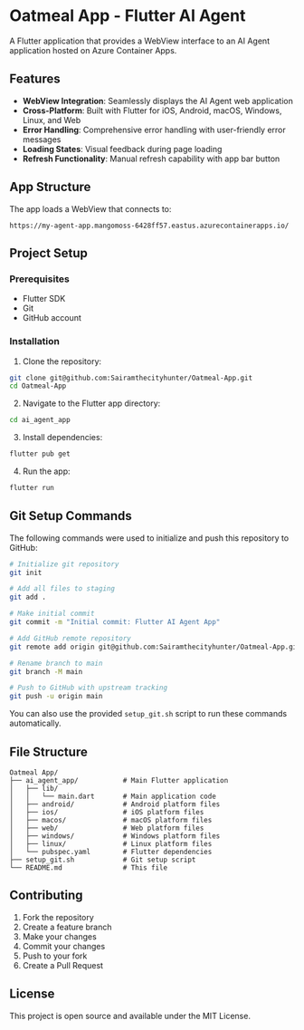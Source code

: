 # Oatmeal App - Flutter AI Agent

A Flutter application that provides a WebView interface to an AI Agent application hosted on Azure Container Apps.

## Features

- **WebView Integration**: Seamlessly displays the AI Agent web application
- **Cross-Platform**: Built with Flutter for iOS, Android, macOS, Windows, Linux, and Web
- **Error Handling**: Comprehensive error handling with user-friendly error messages
- **Loading States**: Visual feedback during page loading
- **Refresh Functionality**: Manual refresh capability with app bar button

## App Structure

The app loads a WebView that connects to:
```
https://my-agent-app.mangomoss-6428ff57.eastus.azurecontainerapps.io/
```

## Project Setup

### Prerequisites
- Flutter SDK
- Git
- GitHub account

### Installation

1. Clone the repository:
```bash
git clone git@github.com:Sairamthecityhunter/Oatmeal-App.git
cd Oatmeal-App
```

2. Navigate to the Flutter app directory:
```bash
cd ai_agent_app
```

3. Install dependencies:
```bash
flutter pub get
```

4. Run the app:
```bash
flutter run
```

## Git Setup Commands

The following commands were used to initialize and push this repository to GitHub:

```bash
# Initialize git repository
git init

# Add all files to staging
git add .

# Make initial commit
git commit -m "Initial commit: Flutter AI Agent App"

# Add GitHub remote repository
git remote add origin git@github.com:Sairamthecityhunter/Oatmeal-App.git

# Rename branch to main
git branch -M main

# Push to GitHub with upstream tracking
git push -u origin main
```

You can also use the provided `setup_git.sh` script to run these commands automatically.

## File Structure

```
Oatmeal App/
├── ai_agent_app/           # Main Flutter application
│   ├── lib/
│   │   └── main.dart       # Main application code
│   ├── android/            # Android platform files
│   ├── ios/                # iOS platform files
│   ├── macos/              # macOS platform files
│   ├── web/                # Web platform files
│   ├── windows/            # Windows platform files
│   ├── linux/              # Linux platform files
│   └── pubspec.yaml        # Flutter dependencies
├── setup_git.sh            # Git setup script
└── README.md               # This file
```

## Contributing

1. Fork the repository
2. Create a feature branch
3. Make your changes
4. Commit your changes
5. Push to your fork
6. Create a Pull Request

## License

This project is open source and available under the MIT License. 